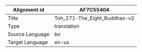 |Alignment id | AF7C55404
| --- | --- 
|Title | Toh_271-The_Eight_Buddhas-v2 
|Type | translation
|Source Language | bo
|Target Language | en-us
